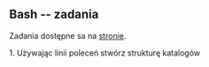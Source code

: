 ## Bash -- zadania

Zadania dostępne sa na [stronie](http://wbzyl.inf.ug.edu.pl/sp/labs01).

1\. Używając linii poleceń stwórz strukturę katalogów

```sh


```




